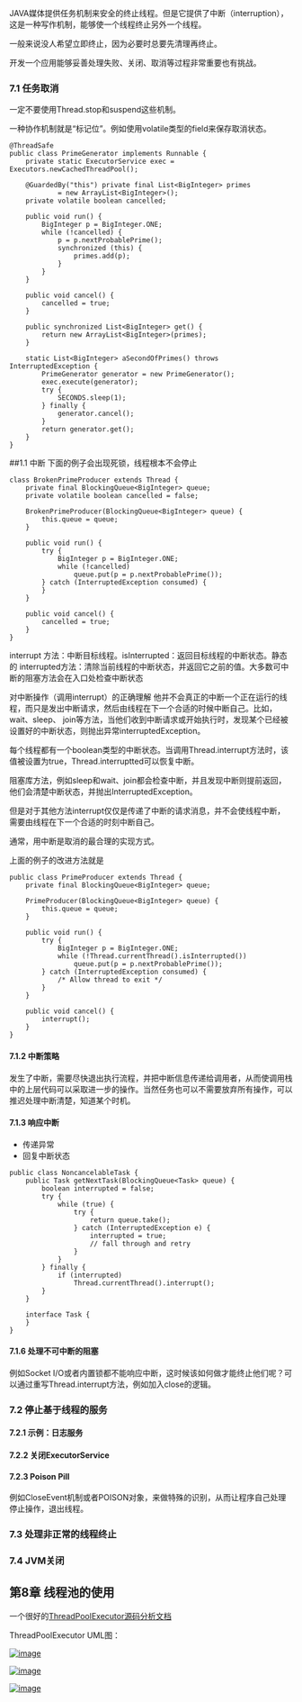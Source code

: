 JAVA媒体提供任务机制来安全的终止线程。但是它提供了中断（interruption），这是一种写作机制，能够使一个线程终止另外一个线程。

一般来说没人希望立即终止，因为必要时总要先清理再终止。

开发一个应用能够妥善处理失败、关闭、取消等过程非常重要也有挑战。

### [](#71-%E4%BB%BB%E5%8A%A1%E5%8F%96%E6%B6%88)7.1 任务取消

一定不要使用Thread.stop和suspend这些机制。

一种协作机制就是“标记位”。例如使用volatile类型的field来保存取消状态。

```
@ThreadSafe
public class PrimeGenerator implements Runnable {
    private static ExecutorService exec = Executors.newCachedThreadPool();

    @GuardedBy("this") private final List<BigInteger> primes
            = new ArrayList<BigInteger>();
    private volatile boolean cancelled;

    public void run() {
        BigInteger p = BigInteger.ONE;
        while (!cancelled) {
            p = p.nextProbablePrime();
            synchronized (this) {
                primes.add(p);
            }
        }
    }

    public void cancel() {
        cancelled = true;
    }

    public synchronized List<BigInteger> get() {
        return new ArrayList<BigInteger>(primes);
    }

    static List<BigInteger> aSecondOfPrimes() throws InterruptedException {
        PrimeGenerator generator = new PrimeGenerator();
        exec.execute(generator);
        try {
            SECONDS.sleep(1);
        } finally {
            generator.cancel();
        }
        return generator.get();
    }
}

```

##1.1 中断
下面的例子会出现死锁，线程根本不会停止
```
class BrokenPrimeProducer extends Thread {
    private final BlockingQueue<BigInteger> queue;
    private volatile boolean cancelled = false;

    BrokenPrimeProducer(BlockingQueue<BigInteger> queue) {
        this.queue = queue;
    }

    public void run() {
        try {
            BigInteger p = BigInteger.ONE;
            while (!cancelled)
                queue.put(p = p.nextProbablePrime());
        } catch (InterruptedException consumed) {
        }
    }

    public void cancel() {
        cancelled = true;
    }
}

```
interrupt 方法：中断目标线程。isInterrupted：返回目标线程的中断状态。静态的 interrupted方法：清除当前线程的中断状态，并返回它之前的值。大多数可中断的阻塞方法会在入口处检查中断状态


对中断操作（调用interrupt）的正确理解
他并不会真正的中断一个正在运行的线程，而只是发出中断请求，然后由线程在下一个合适的时候中断自己。比如，wait、sleep、
join等方法，当他们收到中断请求或开始执行时，发现某个已经被设置好的中断状态，则抛出异常interruptedException。 


每个线程都有一个boolean类型的中断状态。当调用Thread.interrupt方法时，该值被设置为true，Thread.interruptted可以恢复中断。

阻塞库方法，例如sleep和wait、join都会检查中断，并且发现中断则提前返回，他们会清楚中断状态，并抛出InterruptedException。

但是对于其他方法interrupt仅仅是传递了中断的请求消息，并不会使线程中断，需要由线程在下一个合适的时刻中断自己。

通常，用中断是取消的最合理的实现方式。

上面的例子的改进方法就是

```
public class PrimeProducer extends Thread {
    private final BlockingQueue<BigInteger> queue;

    PrimeProducer(BlockingQueue<BigInteger> queue) {
        this.queue = queue;
    }

    public void run() {
        try {
            BigInteger p = BigInteger.ONE;
            while (!Thread.currentThread().isInterrupted())
                queue.put(p = p.nextProbablePrime());
        } catch (InterruptedException consumed) {
            /* Allow thread to exit */
        }
    }

    public void cancel() {
        interrupt();
    }
}

```

#### [](#712-%E4%B8%AD%E6%96%AD%E7%AD%96%E7%95%A5)7.1.2 中断策略

发生了中断，需要尽快退出执行流程，并把中断信息传递给调用者，从而使调用栈中的上层代码可以采取进一步的操作。当然任务也可以不需要放弃所有操作，可以推迟处理中断清楚，知道某个时机。

#### [](#713-%E5%93%8D%E5%BA%94%E4%B8%AD%E6%96%AD)7.1.3 响应中断

*   传递异常
*   回复中断状态

```
public class NoncancelableTask {
    public Task getNextTask(BlockingQueue<Task> queue) {
        boolean interrupted = false;
        try {
            while (true) {
                try {
                    return queue.take();
                } catch (InterruptedException e) {
                    interrupted = true;
                    // fall through and retry
                }
            }
        } finally {
            if (interrupted)
                Thread.currentThread().interrupt();
        }
    }

    interface Task {
    }
}

```

#### [](#716-%E5%A4%84%E7%90%86%E4%B8%8D%E5%8F%AF%E4%B8%AD%E6%96%AD%E7%9A%84%E9%98%BB%E5%A1%9E)7.1.6 处理不可中断的阻塞

例如Socket I/O或者内置锁都不能响应中断，这时候该如何做才能终止他们呢？可以通过重写Thread.interrupt方法，例如加入close的逻辑。

### [](#72-%E5%81%9C%E6%AD%A2%E5%9F%BA%E4%BA%8E%E7%BA%BF%E7%A8%8B%E7%9A%84%E6%9C%8D%E5%8A%A1)7.2 停止基于线程的服务

#### [](#721-%E7%A4%BA%E4%BE%8B%E6%97%A5%E5%BF%97%E6%9C%8D%E5%8A%A1)7.2.1 示例：日志服务

#### [](#722-%E5%85%B3%E9%97%ADexecutorservice)7.2.2 关闭ExecutorService

#### [](#723-poison-pill)7.2.3 Poison Pill

例如CloseEvent机制或者POISON对象，来做特殊的识别，从而让程序自己处理停止操作，退出线程。

### [](#73-%E5%A4%84%E7%90%86%E9%9D%9E%E6%AD%A3%E5%B8%B8%E7%9A%84%E7%BA%BF%E7%A8%8B%E7%BB%88%E6%AD%A2)7.3 处理非正常的线程终止

### [](#74-jvm%E5%85%B3%E9%97%AD)7.4 JVM关闭

## [](#%E7%AC%AC8%E7%AB%A0-%E7%BA%BF%E7%A8%8B%E6%B1%A0%E7%9A%84%E4%BD%BF%E7%94%A8)第8章 线程池的使用

一个很好的[ThreadPoolExecutor源码分析文档](https://my.oschina.net/xionghui/blog/494698)

ThreadPoolExecutor UML图：

[![image](http://upload-images.jianshu.io/upload_images/4685968-77840b3322b97eca?imageMogr2/auto-orient/strip%7CimageView2/2/w/1240)](https://camo.githubusercontent.com/c0809a89c8ec3367d66a4181e6ab39f380c8b2e8/687474703a2f2f6e656f72656d696e642e636f6d2f77702d636f6e74656e742f75706c6f6164732f323031362f30392f6a6176612d372d636f6e63757272656e742d6578656375746f72732d756d6c2d636c6173732d6469616772616d2d6578616d706c652e706e67) 

[![image](http://upload-images.jianshu.io/upload_images/4685968-4172f899bcf770d7?imageMogr2/auto-orient/strip%7CimageView2/2/w/1240)](https://camo.githubusercontent.com/6a87675bedf83eb673abb2c90025ebc35e52a584/687474703a2f2f6e656f72656d696e642e636f6d2f77702d636f6e74656e742f75706c6f6164732f323031362f30392f6a6176612d372d636f6e63757272656e742d636f6c6c656374696f6e732d756d6c2d636c6173732d6469616772616d2d6578616d706c652e706e67) 

[![image](http://upload-images.jianshu.io/upload_images/4685968-b0cc68de7aaba827?imageMogr2/auto-orient/strip%7CimageView2/2/w/1240)](https://camo.githubusercontent.com/2c7da5881649bfadbae9dec00dd5b4c45ffdeb74/687474703a2f2f6e656f72656d696e642e636f6d2f77702d636f6e74656e742f75706c6f6164732f323031362f30392f6a6176612d372d636f6e63757272656e742d6675747572652d756d6c2d636c6173732d6469616772616d2d6578616d706c652e706e67)
